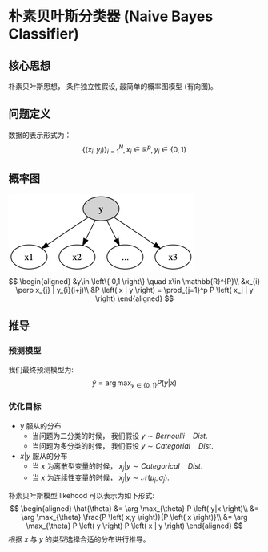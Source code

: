 # 朴素贝叶斯分类器 (Naive Bayes Classifier)
## 核心思想
朴素贝叶斯思想， 条件独立性假设, 最简单的概率图模型 (有向图)。
## 问题定义
数据的表示形式为：
$$
\left\{\left(x_{i}, y_{i}\right)\right\}_{i=1}^{N}, x_{i} \in \mathbb{R}^{p}, y_{i} \in\{0,1\}
$$
## 概率图
![xx](./Figure/NaiveBayesClassifer.png)
$$
\begin{aligned}
&y\in \left\{ 0,1 \right\} \quad x\in \mathbb{R}^{P}\\ 
&x_{i} \perp x_{j} | y_{i}(i+j)\\
&P \left( x | y \right)  = \prod_{j=1}^p P \left( x_j | y \right)
\end{aligned}
$$
## 推导
### 预测模型
我们最终预测模型为:
$$
 \hat{y} = \arg \max_{y\in \left\{ 0,1 \right\}} P \left( y|x \right)
$$

### 优化目标
- y 服从的分布
  + 当问题为二分类的时候， 我们假设 $y\sim Bernoulli \quad Dist$.
  + 当问题为多分类的时候， 我们假设 $y\sim Categorial \quad Dist$.
- $x|y$ 服从的分布
  + 当 $x$ 为离散型变量的时候， $x_j|y \sim Categorical \quad Dist$.
  + 当 $x$ 为连续性变量的时候， $x_j|y \sim \mathcal{N} \left( \mu_j, \sigma_{j} \right)$.

朴素贝叶斯模型 likehood 可以表示为如下形式:
$$
\begin{aligned}
\hat{\theta} &= \arg \max_{\theta} P \left( y|x \right)\\
&= \arg \max_{\theta} \frac{P \left( x,y \right)}{P \left( x \right)}\\
&= \arg \max_{\theta} P \left( y \right) P \left( x | y \right)
\end{aligned}
$$
根据 $x$ 与 $y$ 的类型选择合适的分布进行推导。

